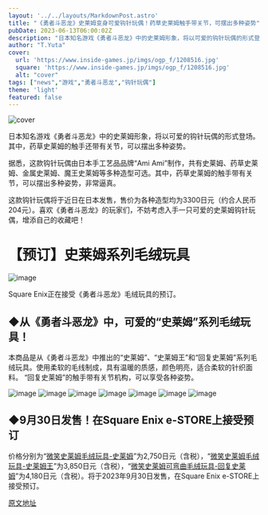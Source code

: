```yaml
---
layout: '../../layouts/MarkdownPost.astro'
title: "《勇者斗恶龙》史莱姆变身可爱钩针玩偶！药草史莱姆触手带关节，可摆出多种姿势"
pubDate: 2023-06-13T06:00:02Z
description: "日本知名游戏《勇者斗恶龙》中的史莱姆形象，将以可爱的钩针玩偶的形式登场。其中，药草史莱姆的触手还带有关节，可以摆出多种姿势。"
author: "T.Yuta"
cover:
  url: 'https://www.inside-games.jp/imgs/ogp_f/1208516.jpg'
  square: 'https://www.inside-games.jp/imgs/ogp_f/1208516.jpg'
  alt: "cover"
tags: ["news","游戏","勇者斗恶龙","钩针玩偶"]
theme: 'light'
featured: false
---
```


![cover](https://www.inside-games.jp/imgs/ogp_f/1208516.jpg)

日本知名游戏《勇者斗恶龙》中的史莱姆形象，将以可爱的钩针玩偶的形式登场。其中，药草史莱姆的触手还带有关节，可以摆出多种姿势。

据悉，这款钩针玩偶由日本手工艺品品牌“Ami Ami”制作，共有史莱姆、药草史莱姆、金属史莱姆、魔王史莱姆等多种造型可选。其中，药草史莱姆的触手带有关节，可以摆出多种姿势，非常逼真。

这款钩针玩偶将于近日在日本发售，售价为各种造型均为3300日元（约合人民币204元）。喜欢《勇者斗恶龙》的玩家们，不妨考虑入手一只可爱的史莱姆钩针玩偶，增添自己的收藏吧！

# 【预订】史莱姆系列毛绒玩具

![image](https://www.inside-games.jp/imgs/zoom/1208516.jpg)

Square Enix正在接受《勇者斗恶龙》毛绒玩具的预订。

## ◆从《勇者斗恶龙》中，可爱的“史莱姆”系列毛绒玩具！

本商品是从《勇者斗恶龙》中推出的“史莱姆”、“史莱姆王”和“回复史莱姆”系列毛绒玩具。使用柔软的毛线制成，具有温暖的质感，颜色明亮，适合柔软的针织面料。 “回复史莱姆”的触手带有关节机构，可以享受各种姿势。

![image](https://www.inside-games.jp/imgs/zoom/1208539.jpg)
![image](https://www.inside-games.jp/imgs/zoom/1208520.jpg)
![image](https://www.inside-games.jp/imgs/zoom/1208521.jpg)
![image](https://www.inside-games.jp/imgs/zoom/1208524.jpg)
![image](https://www.inside-games.jp/imgs/zoom/1208538.jpg)
![image](https://www.inside-games.jp/imgs/zoom/1208528.jpg)
![image](https://www.inside-games.jp/imgs/zoom/1208536.jpg)

## ◆9月30日发售！在Square Enix e-STORE上接受预订

价格分别为“<a target="_blank" rel="noopener noreferrer nofollow" href="https://store.jp.square-enix.com/category/DQ_AMIGURUMI/MMGD0107.html">微笑史莱姆毛绒玩具-史莱姆</a>”为2,750日元（含税），“<a target="_blank" rel="noopener noreferrer nofollow" href="https://store.jp.square-enix.com/category/DQ_AMIGURUMI/MMGD0108.html">微笑史莱姆毛绒玩具-史莱姆王</a>”为3,850日元（含税），“<a target="_blank" rel="noopener noreferrer nofollow" href="https://store.jp.square-enix.com/category/DQ_AMIGURUMI/MMGD0109.html">微笑史莱姆可弯曲毛绒玩具-回复史莱姆</a>”为4,180日元（含税）。将于2023年9月30日发售，在Square Enix e-STORE上接受预订。

  [原文地址](https://www.inside-games.jp/article/2023/06/13/146542.html)